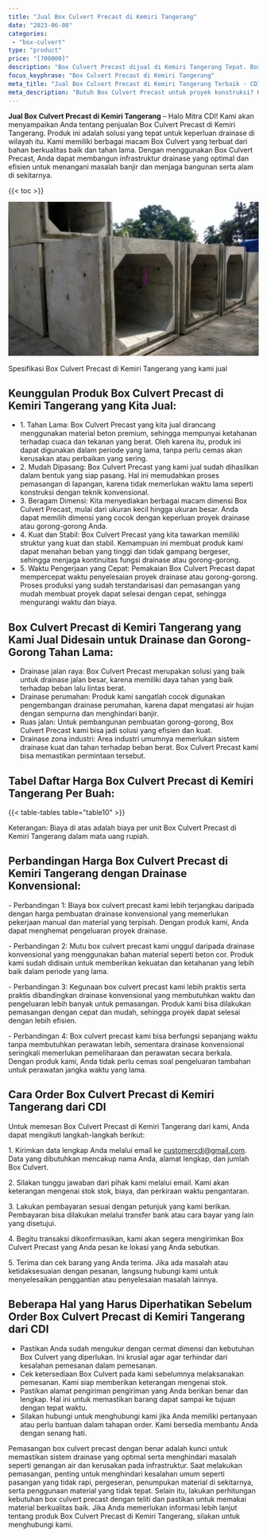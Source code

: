 ```yaml
---
title: "Jual Box Culvert Precast di Kemiri Tangerang"
date: "2023-06-08"
categories:
 - "box-culvert"
type: "product"
price: "[700000]"
description: "Box Culvert Precast dijual di Kemiri Tangerang Tepat. Box Culvert Precast unggulan untuk kebutuhan konstruksi dengan performa superior. Hubungi kami untuk konsultasi mendalam."
focus_keyphrase: "Box Culvert Precast di Kemiri Tangerang"
meta_title: "Jual Box Culvert Precast di Kemiri Tangerang Terbaik - CDI"
meta_description: "Butuh Box Culvert Precast untuk proyek konstruksi? Kami adalah solusi tepat dengan kualitas premium. Segera hubungi kami."
---
```


**Jual Box Culvert Precast di Kemiri Tangerang** – Halo Mitra CDI! Kami akan menyampaikan Anda tentang penjualan Box Culvert Precast di Kemiri Tangerang. Produk ini adalah solusi yang tepat untuk keperluan drainase di wilayah itu. Kami memiliki berbagai macam Box Culvert yang terbuat dari bahan berkualitas baik dan tahan lama. Dengan menggunakan Box Culvert Precast, Anda dapat membangun infrastruktur drainase yang optimal dan efisien untuk menangani masalah banjir dan menjaga bangunan serta alam di sekitarnya.

{{< toc >}}

![Jual Box Culvert Precast di Kemiri Tangerang](/images/box-culvert/box-culvert-25.jpg)

Spesifikasi Box Culvert Precast di Kemiri Tangerang yang kami jual 

## Keunggulan Produk Box Culvert Precast di Kemiri Tangerang yang Kita Jual:

*   1\. Tahan Lama: Box Culvert Precast yang kita jual dirancang menggunakan material beton premium, sehingga mempunyai ketahanan terhadap cuaca dan tekanan yang berat. Oleh karena itu, produk ini dapat digunakan dalam periode yang lama, tanpa perlu cemas akan kerusakan atau perbaikan yang sering.
*   2\. Mudah Dipasang: Box Culvert Precast yang kami jual sudah dihasilkan dalam bentuk yang siap pasang. Hal ini memudahkan proses pemasangan di lapangan, karena tidak memerlukan waktu lama seperti konstruksi dengan teknik konvensional.
*   3\. Beragam Dimensi: Kita menyediakan berbagai macam dimensi Box Culvert Precast, mulai dari ukuran kecil hingga ukuran besar. Anda dapat memilih dimensi yang cocok dengan keperluan proyek drainase atau gorong-gorong Anda.
*   4\. Kuat dan Stabil: Box Culvert Precast yang kita tawarkan memiliki struktur yang kuat dan stabil. Kemampuan ini membuat produk kami dapat menahan beban yang tinggi dan tidak gampang bergeser, sehingga menjaga kontinuitas fungsi drainase atau gorong-gorong.
*   5\. Waktu Pengerjaan yang Cepat: Pemakaian Box Culvert Precast dapat mempercepat waktu penyelesaian proyek drainase atau gorong-gorong. Proses produksi yang sudah terstandarisasi dan pemasangan yang mudah membuat proyek dapat selesai dengan cepat, sehingga mengurangi waktu dan biaya.

## Box Culvert Precast di Kemiri Tangerang yang Kami Jual Didesain untuk Drainase dan Gorong-Gorong Tahan Lama:

*   Drainase jalan raya: Box Culvert Precast merupakan solusi yang baik untuk drainase jalan besar, karena memiliki daya tahan yang baik terhadap beban lalu lintas berat.
*   Drainase perumahan: Produk kami sangatlah cocok digunakan pengembangan drainase perumahan, karena dapat mengatasi air hujan dengan sempurna dan menghindari banjir.
*   Ruas jalan: Untuk pembangunan pembuatan gorong-gorong, Box Culvert Precast kami bisa jadi solusi yang efisien dan kuat.
*   Drainase zona industri: Area industri umumnya memerlukan sistem drainase kuat dan tahan terhadap beban berat. Box Culvert Precast kami bisa memastikan permintaan tersebut.

## Tabel Daftar Harga Box Culvert Precast di Kemiri Tangerang Per Buah:

{{< table-tables table="table10" >}}

Keterangan: Biaya di atas adalah biaya per unit Box Culvert Precast di Kemiri Tangerang dalam mata uang rupiah.

## Perbandingan Harga Box Culvert Precast di Kemiri Tangerang dengan Drainase Konvensional:

\- Perbandingan 1: Biaya box culvert precast kami lebih terjangkau daripada dengan harga pembuatan drainase konvensional yang memerlukan pekerjaan manual dan material yang terpisah. Dengan produk kami, Anda dapat menghemat pengeluaran proyek drainase.

\- Perbandingan 2: Mutu box culvert precast kami unggul daripada drainase konvensional yang menggunakan bahan material seperti beton cor. Produk kami sudah didisain untuk memberikan kekuatan dan ketahanan yang lebih baik dalam periode yang lama.

\- Perbandingan 3: Kegunaan box culvert precast kami lebih praktis serta praktis dibandingkan drainase konvensional yang membutuhkan waktu dan pengeluaran lebih banyak untuk pemasangan. Produk kami bisa dilakukan pemasangan dengan cepat dan mudah, sehingga proyek dapat selesai dengan lebih efisien.

\- Perbandingan 4: Box culvert precast kami bisa berfungsi sepanjang waktu tanpa membutuhkan perawatan lebih, sementara drainase konvensional seringkali memerlukan pemeliharaan dan perawatan secara berkala. Dengan produk kami, Anda tidak perlu cemas soal pengeluaran tambahan untuk perawatan jangka waktu yang lama.

## Cara Order Box Culvert Precast di Kemiri Tangerang dari CDI

Untuk memesan Box Culvert Precast di Kemiri Tangerang dari kami, Anda dapat mengikuti langkah-langkah berikut:

1\.  Kirimkan data lengkap Anda melalui email ke customercdi@gmail.com. Data yang dibutuhkan mencakup nama Anda, alamat lengkap, dan jumlah Box Culvert.

2\.  Silakan tunggu jawaban dari pihak kami melalui email. Kami akan keterangan mengenai stok stok, biaya, dan perkiraan waktu pengantaran.

3\.  Lakukan pembayaran sesuai dengan petunjuk yang kami berikan. Pembayaran bisa dilakukan melalui transfer bank atau cara bayar yang lain yang disetujui.

4\.  Begitu transaksi dikonfirmasikan, kami akan segera mengirimkan Box Culvert Precast yang Anda pesan ke lokasi yang Anda sebutkan.

5\.  Terima dan cek barang yang Anda terima. Jika ada masalah atau ketidaksesuaian dengan pesanan, langsung hubungi kami untuk menyelesaikan penggantian atau penyelesaian masalah lainnya.

## Beberapa Hal yang Harus Diperhatikan Sebelum Order Box Culvert Precast di Kemiri Tangerang dari CDI

*   Pastikan Anda sudah mengukur dengan cermat dimensi dan kebutuhan Box Culvert yang diperlukan. Ini krusial agar agar terhindar dari kesalahan pemesanan dalam pemesanan.
*   Cek ketersediaan Box Culvert pada kami sebelumnya melaksanakan pemesanan. Kami siap memberikan keterangan mengenai stok.
*   Pastikan alamat pengiriman pengiriman yang Anda berikan benar dan lengkap. Hal ini untuk memastikan barang dapat sampai ke tujuan dengan tepat waktu.
*   Silakan hubungi untuk menghubungi kami jika Anda memiliki pertanyaan atau perlu bantuan dalam tahapan order. Kami bersedia membantu Anda dengan senang hati.

Pemasangan box culvert precast dengan benar adalah kunci untuk memastikan sistem drainase yang optimal serta menghindari masalah seperti genangan air dan kerusakan pada infrastruktur. Saat melakukan pemasangan, penting untuk menghindari kesalahan umum seperti pasangan yang tidak rapi, pergeseran, penumpukan material di sekitarnya, serta penggunaan material yang tidak tepat. Selain itu, lakukan perhitungan kebutuhan box culvert precast dengan teliti dan pastikan untuk memakai material berkualitas baik. Jika Anda memerlukan informasi lebih lanjut tentang produk Box Culvert Precast di Kemiri Tangerang, silakan untuk menghubungi kami.